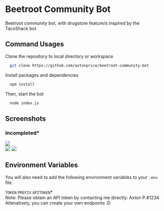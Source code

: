 
# Beetroot Community Bot

<!-- <img width="450" height= "250" src="https://cdn.discordapp.com/attachments/954596313197080586/955212383561867274/repository-open-graph-template.png"> -->

Beetroot community bot, with drugstore feature/s inspired by the TacoShack bot.
## Command Usages

Clone the repository to local directory or workspace
```bash
  git clone https://github.com/axtonprice/beetroot-community-bot
```
Install packages and dependencies
```bash
  npm install
```
Then, start the bot
```bash
  node index.js
```

## Screenshots
### Incompleted*
<img src="https://cdn.discordapp.com/attachments/954596313197080586/956219076072575036/eRe9jP9zvI.png"><br>
<img src="https://cdn.discordapp.com/attachments/954596313197080586/956219252589858816/fQYsbXn1yc.png">
<img src="https://cdn.discordapp.com/attachments/954596313197080586/956219331195310160/L7vwl1ATU6.png">


## Environment Variables

You will also need to add the following environment variables to your `.env` file.

`TOKEN`
`PREFIX`
`APITOKEN`*<br>
Note: Please obtain an API token by contacting me directly: Axton P.#1234<br>
Altenatively, you can create your own endpoints :D
